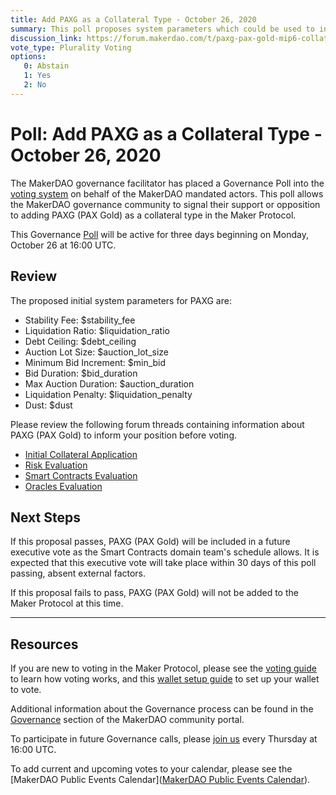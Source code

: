 ```yaml
---
title: Add PAXG as a Collateral Type - October 26, 2020
summary: This poll proposes system parameters which could be used to initialize PAXG as a new collateral type.
discussion_link: https://forum.makerdao.com/t/paxg-pax-gold-mip6-collateral-application/2584
vote_type: Plurality Voting
options:
   0: Abstain
   1: Yes
   2: No
---
```

# Poll: Add PAXG as a Collateral Type - October 26, 2020

The MakerDAO governance facilitator has placed a Governance Poll into the [voting system](https://vote.makerdao.com/polling) on behalf of the MakerDAO mandated actors. This poll allows the MakerDAO governance community to signal their support or opposition to adding PAXG (PAX Gold) as a collateral type in the Maker Protocol.

This Governance [Poll](https://community-development.makerdao.com/en/learn/governance/on-chain-gov) will be active for three days beginning on Monday, October 26 at 16:00 UTC.

## Review

The proposed initial system parameters for PAXG are:

* Stability Fee: $stability_fee
* Liquidation Ratio: $liquidation_ratio
* Debt Ceiling: $debt_ceiling
* Auction Lot Size: $auction_lot_size
* Minimum Bid Increment: $min_bid
* Bid Duration: $bid_duration
* Max Auction Duration: $auction_duration
* Liquidation Penalty: $liquidation_penalty
* Dust: $dust

Please review the following forum threads containing information about PAXG (PAX Gold) to inform your position before voting.
* [Initial Collateral Application](https://forum.makerdao.com/t/paxg-pax-gold-mip6-collateral-application/2584)
* [Risk Evaluation]($risk_link)
* [Smart Contracts Evaluation](https://forum.makerdao.com/t/paxg-erc20-token-smart-contract-domain-community-assessment/3443)
* [Oracles Evaluation](https://forum.makerdao.com/t/mip10c3-sp11-proposal-paxgusd-oracle-collateral-onboarding-oracle-assessment/4221)

## Next Steps

If this proposal passes, PAXG (PAX Gold) will be included in a future executive vote as the Smart Contracts domain team's schedule allows. It is expected that this executive vote will take place within 30 days of this poll passing, absent external factors.

If this proposal fails to pass, PAXG (PAX Gold) will not be added to the Maker Protocol at this time.

---

## Resources

If you are new to voting in the Maker Protocol, please see the [voting guide](https://community-development.makerdao.com/en/learn/governance/how-voting-works/) to learn how voting works, and this [wallet setup guide](https://community-development.makerdao.com/en/learn/governance/voting-setup/) to set up your wallet to vote.

Additional information about the Governance process can be found in the [Governance](https://community-development.makerdao.com/en/learn/governance) section of the MakerDAO community portal.

To participate in future Governance calls, please [join us](https://github.com/makerdao/community/tree/master/governance/governance-and-risk-meetings) every Thursday at 16:00 UTC.

To add current and upcoming votes to your calendar, please see the [MakerDAO Public Events Calendar]([MakerDAO Public Events Calendar](https://calendar.google.com/calendar/embed?src=makerdao.com_3efhm2ghipksegl009ktniomdk%40group.calendar.google.com&ctz=UTC&mode=week&showCalendars=0&showPrint=0)).
